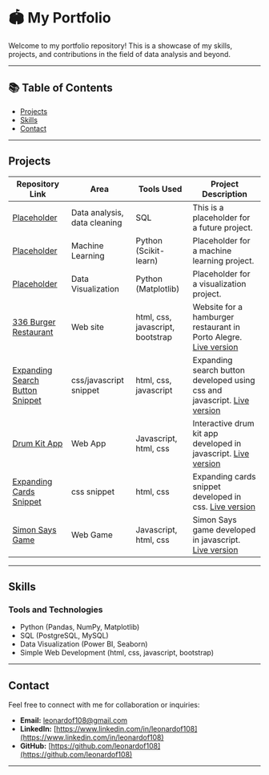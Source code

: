 # 🏟 My Portfolio

Welcome to my portfolio repository! This is a showcase of my skills, projects, and contributions in the field of data analysis and beyond.

---

## 📚 Table of Contents
- [Projects](#projects)
- [Skills](#skills)
- [Contact](#contact)

---

## Projects

| **Repository Link** | **Area**                     | **Tools Used**          | **Project Description**                                  |
|----------------------|------------------------------|-------------------------|---------------------------------------------------------|
| [Placeholder](#)    | Data analysis, data cleaning | SQL                     | This is a placeholder for a future project.            |
| [Placeholder](#)    | Machine Learning             | Python (Scikit-learn)   | Placeholder for a machine learning project.            |
| [Placeholder](#)    | Data Visualization           | Python (Matplotlib)     | Placeholder for a visualization project.               |
| [336 Burger Restaurant](https://github.com/leonardof108/336-mockup-page)    | Web site           | html, css, javascript, bootstrap     | Website for a hamburger restaurant in Porto Alegre. [Live version](https://leonardof108.github.io/336-mockup-page/)               |
| [Expanding Search Button Snippet](https://github.com/leonardof108/hidden-search-button)    | css/javascript snippet             | html, css, javascript   | Expanding search button developed using css and javascript. [Live version](https://hidden-search-button.vercel.app/)            |
| [Drum Kit App](#)    | Web App           | Javascript, html, css     | Interactive drum kit app developed in javascript. [Live version](https://drum-kit-amber-sigma.vercel.app/)               |
| [Expanding Cards Snippet](https://github.com/leonardof108/expanding-cards)    | css snippet             | html, css   | Expanding cards snippet developed in css. [Live version](https://expanding-cards-seven-tawny.vercel.app/)            |
| [Simon Says Game](https://github.com/leonardof108/Simon-Says)    | Web Game           | Javascript, html, css     | Simon Says game developed in javascript. [Live version](simon-says-xi.vercel.app)              |

---

## Skills

### Tools and Technologies
- Python (Pandas, NumPy, Matplotlib)
- SQL (PostgreSQL, MySQL)
- Data Visualization (Power BI, Seaborn)
- Simple Web Development (html, css, javascript, bootstrap)

---

## Contact

Feel free to connect with me for collaboration or inquiries:

- **Email:** [leonardof108@gmail.com](mailto:leonardof108@gmail.com)
- **LinkedIn:** [https://www.linkedin.com/in/leonardof108](https://www.linkedin.com/in/leonardof108)
- **GitHub:** [https://github.com/leonardof108](https://github.com/leonardof108)

---
